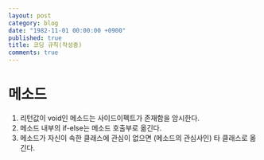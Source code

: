 ```yaml
---
layout: post
category: blog
date: "1982-11-01 00:00:00 +0900"
published: true
title: 코딩 규칙(작성중)
comments: true
---
```

# 메소드
1. 리턴값이 void인 메소드는 사이드이펙트가 존재함을 암시한다.
2. 메소드 내부의 if-else는 메소드 호출부로 옮긴다.
3. 메소드가 자신이 속한 클래스에 관심이 없으면 (메소드의 관심사인) 타 클래스로 옮긴다.
